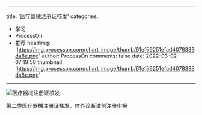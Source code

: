 
---
title: '医疗器械注册证核发'
categories: 
 - 学习
 - ProcessOn
 - 推荐
headimg: 'https://img.processon.com/chart_image/thumb/61ef59251efad4078333da8e.png'
author: ProcessOn
comments: false
date: 2022-03-02 07:19:58
thumbnail: 'https://img.processon.com/chart_image/thumb/61ef59251efad4078333da8e.png'
---

<div>   
<img class="thumb" alt="医疗器械注册证核发" src="https://img.processon.com/chart_image/thumb/61ef59251efad4078333da8e.png" referrerpolicy="no-referrer">
<p>第二类医疗器械注册证核发，体外诊断试剂注册申报</p>  
</div>
            